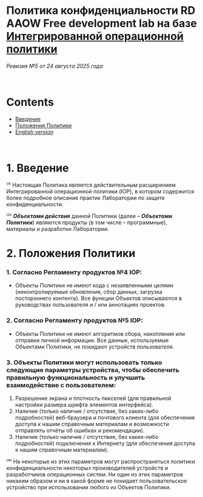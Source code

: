 # Политика конфиденциальности RD AAOW Free development lab на базе [Интегрированной операционной политики](https://adslbarxatov.github.io/IOP/ru)
*Ревизия №5 от 24 августа 2025 года*

&nbsp;



# Contents
- [Введение](#section)
- [Положения Политики](#section-1)
- [English version](https://adslbarxatov.github.io/IOP/privacy)

&nbsp;



# 1. Введение

⁽¹⁾ Настоящая Политика является действительным расширением Интегрированной операционной политики (IOP),
в котором содержится более подробное описание практик Лаборатории по защите конфиденциальности.

⁽²⁾ ***Объектами действия*** данной Политики (далее – ***Объектами Политики***) являются продукты (в том
числе – программные), материалы и разработки Лаборатории.



# 2. Положения Политики

### 1. Согласно Регламенту продуктов №4 IOP:
- Объекты Политики не имеют кода с незаявленными целями (неконтролируемые обновления, сбор данных, загрузка
  постороннего контента). Все функции Объектов описываются в руководствах пользователя и / или аннотациях
  проектов.

### 2. Согласно Регламенту продуктов №5 IOP:
- Объекты Политики не имеют алгоритмов сбора, накопления или отправки личной информации. Все данные,
  используемые Объектами Политики, не покидают устройств пользователя.

### 3. Объекты Политики могут использовать только следующие параметры устройства, чтобы обеспечить правильную функциональность и улучшить взаимодействие с пользователем:
1. Разрешение экрана и плотность пикселей (для правильной настройки размера шрифта элементов интерфейса).
2. Наличие (только наличие / отсутствие, без каких-либо подробностей) веб-браузера и почтового клиента
   (для обеспечения доступа к нашим справочным материалам и возможности отправлять отчёты об ошибках
   и рекомендации).
3. Наличие (только наличие / отсутствие, без каких-либо подробностей) подключения к Интернету (для
   обеспечения доступа к нашим справочным материалам).

⁽⁴⁾ На некоторые из этих параметров могут распространяться политики конфиденциальности некоторых
производителей устройств и разработчиков операционных систем. Ни один из этих параметров никаким образом
и ни в какой форме не покидает пользовательское устройство при использовании любого из Объектов Политики.

